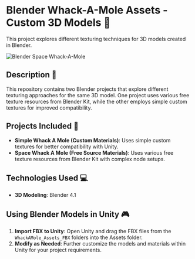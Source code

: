 # Blender Whack-A-Mole Assets - Custom 3D Models 🎨

This project explores different texturing techniques for 3D models created in Blender.

![Blender Space Whack-A-Mole](https://github.com/Juhwan21st/Blender_Whack-A-Mole_Assets/blob/main/Space%20Whack%20A%20Mole_Free%20Source%20Materials/images_videos/SpaceWhackAMole_gif.gif)

## Description 📖
This repository contains two Blender projects that explore different texturing approaches for the same 3D model. One project uses various free texture resources from Blender Kit, while the other employs simple custom textures for improved compatibility.

## Projects Included 📂
- **Simple Whack A Mole (Custom Materials)**: Uses simple custom textures for better compatibility with Unity.
- **Space Whack A Mole (Free Source Materials)**: Uses various free texture resources from Blender Kit with complex node setups.

## Technologies Used 💻
- **3D Modeling**: Blender 4.1

## Using Blender Models in Unity 🎮
1. **Import FBX to Unity**: Open Unity and drag the FBX files from the `WhackAMole_Assets_FBX` folders into the Assets folder.
2. **Modify as Needed**: Further customize the models and materials within Unity for your project requirements.
